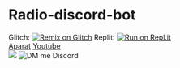 # Radio-discord-bot
 Glitch: [![Remix on Glitch](https://cdn.glitch.com/2703baf2-b643-4da7-ab91-7ee2a2d00b5b%2Fremix-button.svg)](https://glitch.com/edit/#!/import/github/Mohammad-mahdi2040/Radio-discord-bot)
Replit: [![Run on Repl.it](https://repl.it/badge/github/SudhanPlayz/Discord-MusicBot)](https://repl.it/github/Mohammad-mahdi2040/Radio-discord-bot)
<br>
[Aparat](https://www.aparat.com/mohammad.mahdi2040)
[Youtube](https://www.youtube.com/channel/UC0ArbA5_6iLKvcN4qA8UQIg)
<br>
<left><a  href="https://discord.gg/Xy4KFQ3sWR"><img  src="https://discord.com/api/guilds/892281316916215818/widget.png?style=banner3"></a></left>
<right>![DM me Discord](https://discord.c99.nl/widget/theme-3/892127169642377336.png)</right>
